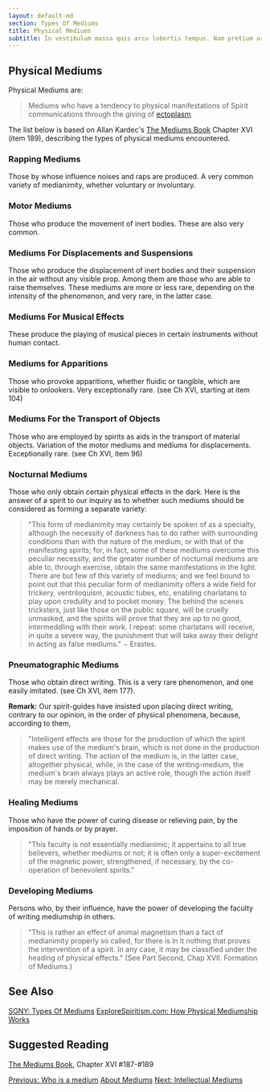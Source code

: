 ```yaml
---
layout: default-md
section: Types Of Mediums
title: Physical Mediums
subtitle: In vestibulum massa quis arcu lobortis tempus. Nam pretium arcu in odio vulputate luctus.
---
```


## Physical Mediums
Physical Mediums are: 
> Mediums who have a tendency to physical manifestations of Spirit communications through the giving of [ectoplasm](/about/ectoplasm).

The list below is based on Allan Kardec's [The Mediums Book](/books/allan-kardec/mediums-book) Chapter XVI (item 189), describing the types of physical mediums encountered.

### Rapping Mediums
Those by whose influence noises and raps are produced.  A very common variety of medianimity, whether voluntary or involuntary.

### Motor Mediums
Those who produce the movement of inert bodies.  These are also very common.

### Mediums For Displacements and Suspensions
Those who produce the displacement of inert bodies and their suspension in the air without any visible prop.  Among them are those who are able to raise themselves.  These mediums are more or less rare, depending on the intensity of the phenomenon, and very rare, in the latter case.

### Mediums For Musical Effects
These produce the playing of musical pieces in certain instruments without human contact.

### Mediums for Apparitions
Those who provoke apparitions, whether fluidic or tangible, which are visible to onlookers. Very exceptionally rare.  (see Ch XVI, starting at item 104)

### Mediums For the Transport of Objects
Those who are employed by spirits as aids in the transport of material objects. Variation of the motor mediums and mediums for displacements.  Exceptionally rare. (see Ch XVI, item 96) 

### Nocturnal Mediums
Those who only obtain certain physical effects in the dark.  Here is the answer of a spirit to our inquiry as to whether such mediums should be considered as forming a separate variety: 

> "This form of medianimity may certainly be spoken of as a specialty, although the necessity of darkness has to do rather with surrounding conditions than with the nature of the medium, or with that of the manifesting spirits; for, in fact, some of these mediums overcome this peculiar necessity, and the greater number of nocturnal mediums are able to, through exercise, obtain the same manifestations in the light.  There are but few of this variety of mediums; and we feel bound to point out that this peculiar form of medianimity offers a wide field for trickery, ventriloquism, acoustic tubes, etc, enabling charlatans to play upon credulity and to pocket money. The behind the scenes tricksters, just like those on the public square, will be cruelly unmasked, and the spirits will prove that they are up to no good,  intermeddling with their work.  I repeat: some charlatans will receive, in quite a severe way, the punishment that will take away their delight in acting as false mediums." − Erastes.
     

### Pneumatographic Mediums
Those who obtain direct writing. This is a very rare phenomenon, and one easily imitated.  (see Ch XVI, item 177). 

**Remark:** Our spirit-guides have insisted upon placing direct writing, contrary to our opinion, in the order of physical phenomena, because, according to them,

> "Intelligent effects are those for the production of which the spirit makes use of the medium's brain, which is not done in the production of direct writing.  The action of the medium is, in the latter case, altogether physical, while, in the case of the writing-medium, the medium's brain always plays an active role, though the action itself may be merely mechanical.


### Healing Mediums
Those who have the power of curing disease or relieving pain, by the imposition of hands or by prayer. 

>"This faculty is not essentially medianimic; it appertains to all true believers, whether mediums or not; it is often only a super-excitement of the magnetic power, strengthened, if necessary, by the co-operation of benevolent spirits." 
 

### Developing Mediums
Persons who, by their influence, have the power of developing the faculty of writing mediumship in others.
> "This is rather an effect of animal magnetism than a fact of medianimity properly so called, for there is in it nothing that proves the intervention of a spirit.  In any case, it may be classified under the heading of physical effects."  (See Part Second, Chap XVII. Formation of Mediums.)




## See Also
[SGNY: Types Of Mediums](http://www.sgny.org/spiritism-guide/mediumship/medium-types/)
[ExploreSpiritism.com: How Physical Mediumship Works](//www.explorespiritism.com/Science_Mediumship_Physical_Intro.htm)

## Suggested Reading
[The Mediums Book](/books/allan-kardec/mediums-book), Chapter XVI #187-#189



<a href="who-is-medium" class="button">Previous: Who is a medium</a>
<a href="mediums" class="button special">About Mediums</a>
<a href="intellectual-mediums" class="button">Next: Intellectual Mediums</a>
